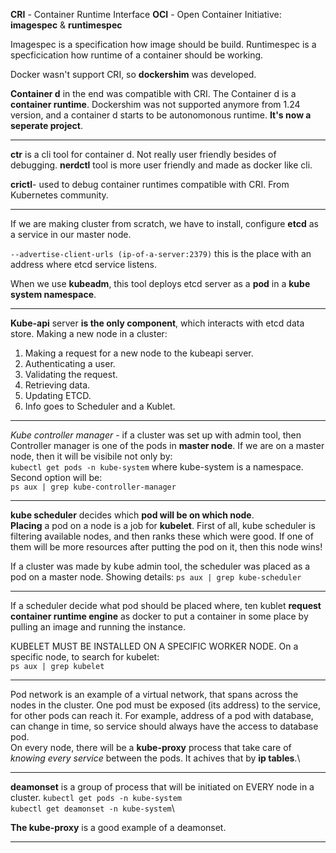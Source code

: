 **CRI** - Container Runtime Interface 
**OCI** - Open Container Initiative: **imagespec** & **runtimespec**

Imagespec is a specification how image should be build.
Runtimespec is a specficication how runtime of a container should be working.

Docker wasn't support CRI, so **dockershim** was developed.

**Container d** in the end was compatible with CRI. The Container d is a **container runtime**.
Dockershim was not supported anymore from 1.24 version, and a container d starts to be autonomonous runtime. **It's now a seperate project**.

-----
**ctr** is a cli tool for container d. Not really user friendly besides of debugging.
**nerdctl** tool is more user friendly and made as docker like cli. 

**crictl**- used to debug container runtimes compatible with CRI. From Kubernetes community.

-----

 If we are making cluster from scratch, we have to install, configure **etcd** as a service in our master node.    

`--advertise-client-urls (ip-of-a-server:2379)` this is the place with an address where etcd service listens. 

When we use **kubeadm**, this tool deploys etcd server as a **pod** in a **kube system namespace**.

-------
**Kube-api** server **is the only component**, which interacts with etcd data store.
Making a new node in a cluster:
1. Making a request for a new node to the kubeapi server. 
2. Authenticating a user.
3. Validating the request.
4. Retrieving data.
5. Updating ETCD.
6. Info goes to Scheduler and a Kublet.

--------
*Kube controller manager* - if a cluster was set up with admin tool, then Controller manager is one of the pods in **master node**.
If we are on a master node, then it will be visibile not only by:\
`kubectl get pods -n kube-system` where kube-system is a namespace. 
Second option will be: \
`ps aux | grep kube-controller-manager`

----
**kube scheduler** decides which **pod will be on which node**.\
**Placing** a pod on a node is a job for **kubelet**.
First of all, kube scheduler is filtering available nodes, and then ranks these which were good. If one of them will be more resources after putting the pod on it, then this node wins!

If a cluster was made by kube admin tool, the scheduler was placed as a pod on a master node. 
Showing details:
`ps aux | grep kube-scheduler`

-----
 
If a scheduler decide what pod should be placed where, ten kublet **request container runtime engine** as docker to put a container in some place by pulling an image and running the instance. 

KUBELET MUST BE INSTALLED ON A SPECIFIC WORKER NODE.
On a specific node, to search for kubelet:\
`ps aux | grep kubelet`

------

Pod network is an example of a virtual network, that spans across the nodes in the cluster. One pod must be exposed (its address) to the service, for other pods can reach it. For example, address of a pod with database, can change in time, so service should always have the access to database pod.\
On every node, there will be a **kube-proxy** process that take care of *knowing every service* between the pods. It achives that by **ip tables**.\

-----
**deamonset** is a group of process that will be initiated on EVERY node in a cluster. 
`kubectl get pods -n kube-system`\
`kubectl get deamonset -n kube-system`\

**The kube-proxy** is a good example of a deamonset.

-----

